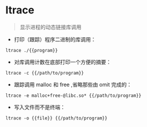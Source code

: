 # ltrace

> 显示进程的动态链接库调用

- 打印（跟踪）程序二进制的库调用：

`ltrace ./{{program}}`

- 对库调用计数在底部打印一个方便的摘要：

`ltrace -c {{/path/to/program}}`

- 跟踪调用 malloc 和 free  ,省略那些由 omit 完成的：

`ltrace -e malloc+free-@libc.so* {{/path/to/program}}`

- 写入文件而不是终端：

`ltrace -o {{file}} {{/path/to/program}}`

[#]: contributors: ([Datura stramonium L.]，[封王浆])